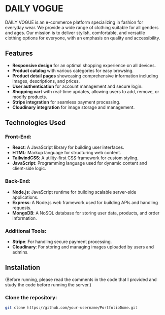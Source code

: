 # DAILY VOGUE

DAILY VOGUE is an e-commerce platform specializing in fashion for everyday wear. We provide a wide range of clothing suitable for all genders and ages. Our mission is to deliver stylish, comfortable, and versatile clothing options for everyone, with an emphasis on quality and accessibility.

## Features

- **Responsive design** for an optimal shopping experience on all devices.
- **Product catalog** with various categories for easy browsing.
- **Product detail pages** showcasing comprehensive information including images, descriptions, and prices.
- **User authentication** for account management and secure login.
- **Shopping cart** with real-time updates, allowing users to add, remove, or modify products.
- **Stripe integration** for seamless payment processing.
- **Cloudinary integration** for image storage and management.

## Technologies Used

### Front-End:
- **React**: A JavaScript library for building user interfaces.
- **HTML**: Markup language for structuring web content.
- **TailwindCSS**: A utility-first CSS framework for custom styling.
- **JavaScript**: Programming language used for dynamic content and client-side logic.

### Back-End:
- **Node.js**: JavaScript runtime for building scalable server-side applications.
- **Express**: A Node.js web framework used for building APIs and handling requests.
- **MongoDB**: A NoSQL database for storing user data, products, and order information.

### Additional Tools:
- **Stripe**: For handling secure payment processing.
- **Cloudinary**: For storing and managing images uploaded by users and admins.

## Installation

(Before running, please read the comments in the code that I provided and study the code before running the server.)

### Clone the repository:
```bash
git clone https://github.com/your-username/PortfolioDome.git



